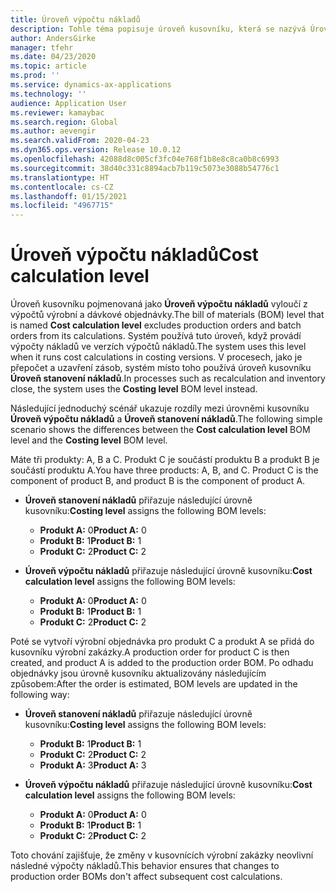 ```yaml
---
title: Úroveň výpočtu nákladů
description: Tohle téma popisuje úroveň kusovníku, která se nazývá Úroveň výpočtu nákladů. Tato úroveň kusovníku vylučuje výrobní a dávkové objednávky ze svých výpočtů.
author: AndersGirke
manager: tfehr
ms.date: 04/23/2020
ms.topic: article
ms.prod: ''
ms.service: dynamics-ax-applications
ms.technology: ''
audience: Application User
ms.reviewer: kamaybac
ms.search.region: Global
ms.author: aevengir
ms.search.validFrom: 2020-04-23
ms.dyn365.ops.version: Release 10.0.12
ms.openlocfilehash: 42088d8c005cf3fc04e768f1b8e8c8ca0b8c6993
ms.sourcegitcommit: 38d40c331c8894acb7b119c5073e3088b54776c1
ms.translationtype: HT
ms.contentlocale: cs-CZ
ms.lasthandoff: 01/15/2021
ms.locfileid: "4967715"
---
```

# <a name="cost-calculation-level"></a><span data-ttu-id="5ebcb-104">Úroveň výpočtu nákladů</span><span class="sxs-lookup"><span data-stu-id="5ebcb-104">Cost calculation level</span></span>

<span data-ttu-id="5ebcb-105">Úroveň kusovníku pojmenovaná jako **Úroveň výpočtu nákladů** vyloučí z výpočtů výrobní a dávkové objednávky.</span><span class="sxs-lookup"><span data-stu-id="5ebcb-105">The bill of materials (BOM) level that is named **Cost calculation level** excludes production orders and batch orders from its calculations.</span></span> <span data-ttu-id="5ebcb-106">Systém používá tuto úroveň, když provádí výpočty nákladů ve verzích výpočtů nákladů.</span><span class="sxs-lookup"><span data-stu-id="5ebcb-106">The system uses this level when it runs cost calculations in costing versions.</span></span> <span data-ttu-id="5ebcb-107">V procesech, jako je přepočet a uzavření zásob, systém místo toho používá úroveň kusovníku **Úroveň stanovení nákladů**.</span><span class="sxs-lookup"><span data-stu-id="5ebcb-107">In processes such as recalculation and inventory close, the system uses the **Costing level** BOM level instead.</span></span>

<span data-ttu-id="5ebcb-108">Následující jednoduchý scénář ukazuje rozdíly mezi úrovněmi kusovníku **Úroveň výpočtu nákladů** a **Úroveň stanovení nákladů**.</span><span class="sxs-lookup"><span data-stu-id="5ebcb-108">The following simple scenario shows the differences between the **Cost calculation level** BOM level and the **Costing level** BOM level.</span></span>

<span data-ttu-id="5ebcb-109">Máte tři produkty: A, B a C. Produkt C je součástí produktu B a produkt B je součástí produktu A.</span><span class="sxs-lookup"><span data-stu-id="5ebcb-109">You have three products: A, B, and C. Product C is the component of product B, and product B is the component of product A.</span></span>

- <span data-ttu-id="5ebcb-110">**Úroveň stanovení nákladů** přiřazuje následující úrovně kusovníku:</span><span class="sxs-lookup"><span data-stu-id="5ebcb-110">**Costing level** assigns the following BOM levels:</span></span>

    - <span data-ttu-id="5ebcb-111">**Produkt A:** 0</span><span class="sxs-lookup"><span data-stu-id="5ebcb-111">**Product A:** 0</span></span>
    - <span data-ttu-id="5ebcb-112">**Produkt B:** 1</span><span class="sxs-lookup"><span data-stu-id="5ebcb-112">**Product B:** 1</span></span>
    - <span data-ttu-id="5ebcb-113">**Produkt C:** 2</span><span class="sxs-lookup"><span data-stu-id="5ebcb-113">**Product C:** 2</span></span>

- <span data-ttu-id="5ebcb-114">**Úroveň výpočtu nákladů** přiřazuje následující úrovně kusovníku:</span><span class="sxs-lookup"><span data-stu-id="5ebcb-114">**Cost calculation level** assigns the following BOM levels:</span></span>

    - <span data-ttu-id="5ebcb-115">**Produkt A:** 0</span><span class="sxs-lookup"><span data-stu-id="5ebcb-115">**Product A:** 0</span></span>
    - <span data-ttu-id="5ebcb-116">**Produkt B:** 1</span><span class="sxs-lookup"><span data-stu-id="5ebcb-116">**Product B:** 1</span></span>
    - <span data-ttu-id="5ebcb-117">**Produkt C:** 2</span><span class="sxs-lookup"><span data-stu-id="5ebcb-117">**Product C:** 2</span></span>

<span data-ttu-id="5ebcb-118">Poté se vytvoří výrobní objednávka pro produkt C a produkt A se přidá do kusovníku výrobní zakázky.</span><span class="sxs-lookup"><span data-stu-id="5ebcb-118">A production order for product C is then created, and product A is added to the production order BOM.</span></span> <span data-ttu-id="5ebcb-119">Po odhadu objednávky jsou úrovně kusovníku aktualizovány následujícím způsobem:</span><span class="sxs-lookup"><span data-stu-id="5ebcb-119">After the order is estimated, BOM levels are updated in the following way:</span></span>

- <span data-ttu-id="5ebcb-120">**Úroveň stanovení nákladů** přiřazuje následující úrovně kusovníku:</span><span class="sxs-lookup"><span data-stu-id="5ebcb-120">**Costing level** assigns the following BOM levels:</span></span>

    - <span data-ttu-id="5ebcb-121">**Produkt B:** 1</span><span class="sxs-lookup"><span data-stu-id="5ebcb-121">**Product B:** 1</span></span>
    - <span data-ttu-id="5ebcb-122">**Produkt C:** 2</span><span class="sxs-lookup"><span data-stu-id="5ebcb-122">**Product C:** 2</span></span>
    - <span data-ttu-id="5ebcb-123">**Produkt A:** 3</span><span class="sxs-lookup"><span data-stu-id="5ebcb-123">**Product A:** 3</span></span>

- <span data-ttu-id="5ebcb-124">**Úroveň výpočtu nákladů** přiřazuje následující úrovně kusovníku:</span><span class="sxs-lookup"><span data-stu-id="5ebcb-124">**Cost calculation level** assigns the following BOM levels:</span></span>

    - <span data-ttu-id="5ebcb-125">**Produkt A:** 0</span><span class="sxs-lookup"><span data-stu-id="5ebcb-125">**Product A:** 0</span></span>
    - <span data-ttu-id="5ebcb-126">**Produkt B:** 1</span><span class="sxs-lookup"><span data-stu-id="5ebcb-126">**Product B:** 1</span></span>
    - <span data-ttu-id="5ebcb-127">**Produkt C:** 2</span><span class="sxs-lookup"><span data-stu-id="5ebcb-127">**Product C:** 2</span></span>

<span data-ttu-id="5ebcb-128">Toto chování zajišťuje, že změny v kusovnících výrobní zakázky neovlivní následné výpočty nákladů.</span><span class="sxs-lookup"><span data-stu-id="5ebcb-128">This behavior ensures that changes to production order BOMs don't affect subsequent cost calculations.</span></span>

